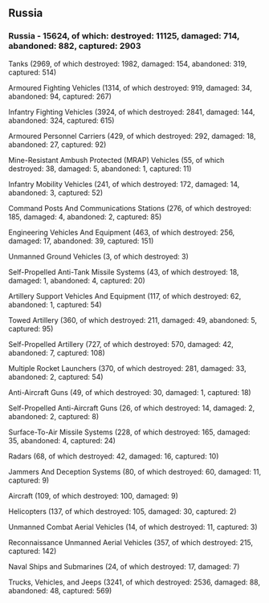 
 
 ## Russia
 
 ### Russia - 15624, of which: destroyed: 11125, damaged: 714, abandoned: 882, captured: 2903

 

 

 Tanks (2969, of which destroyed: 1982, damaged: 154, abandoned: 319, captured: 514)

 Armoured Fighting Vehicles (1314, of which destroyed: 919, damaged: 34, abandoned: 94, captured: 267)

 Infantry Fighting Vehicles (3924, of which destroyed: 2841, damaged: 144, abandoned: 324, captured: 615)

 Armoured Personnel Carriers (429, of which destroyed: 292, damaged: 18, abandoned: 27, captured: 92)

 Mine-Resistant Ambush Protected (MRAP) Vehicles (55, of which destroyed: 38, damaged: 5, abandoned: 1, captured: 11)

 Infantry Mobility Vehicles (241, of which destroyed: 172, damaged: 14, abandoned: 3, captured: 52)

 Command Posts And Communications Stations (276, of which destroyed: 185, damaged: 4, abandoned: 2, captured: 85)

 Engineering Vehicles And Equipment (463, of which destroyed: 256, damaged: 17, abandoned: 39, captured: 151)

 Unmanned Ground Vehicles (3, of which destroyed: 3)

 Self-Propelled Anti-Tank Missile Systems (43, of which destroyed: 18, damaged: 1, abandoned: 4, captured: 20)

 Artillery Support Vehicles And Equipment (117, of which destroyed: 62, abandoned: 1, captured: 54)

 Towed Artillery (360, of which destroyed: 211, damaged: 49, abandoned: 5, captured: 95)

 Self-Propelled Artillery (727, of which destroyed: 570, damaged: 42, abandoned: 7, captured: 108)

 Multiple Rocket Launchers (370, of which destroyed: 281, damaged: 33, abandoned: 2, captured: 54)

 Anti-Aircraft Guns (49, of which destroyed: 30, damaged: 1, captured: 18)

 Self-Propelled Anti-Aircraft Guns (26, of which destroyed: 14, damaged: 2, abandoned: 2, captured: 8)

 Surface-To-Air Missile Systems (228, of which destroyed: 165, damaged: 35, abandoned: 4, captured: 24)

 Radars (68, of which destroyed: 42, damaged: 16, captured: 10)

 Jammers And Deception Systems (80, of which destroyed: 60, damaged: 11, captured: 9)

 Aircraft (109, of which destroyed: 100, damaged: 9)

 Helicopters (137, of which destroyed: 105, damaged: 30, captured: 2)

 Unmanned Combat Aerial Vehicles (14, of which destroyed: 11, captured: 3)

 Reconnaissance Unmanned Aerial Vehicles (357, of which destroyed: 215, captured: 142)

 Naval Ships and Submarines (24, of which destroyed: 17, damaged: 7)

 Trucks, Vehicles, and Jeeps (3241, of which destroyed: 2536, damaged: 88, abandoned: 48, captured: 569)

